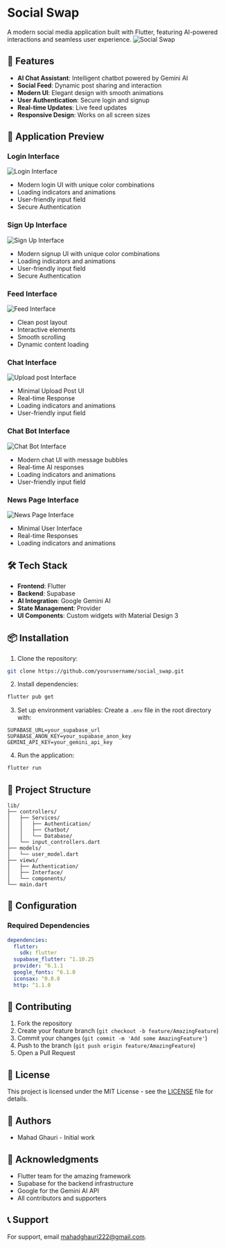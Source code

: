 # Social Swap

A modern social media application built with Flutter, featuring AI-powered interactions and seamless user experience.
![Social Swap](https://gttdwnnthusaqvujxoll.supabase.co/storage/v1/object/sign/app-icon/App%20Icon.jpeg?token=eyJhbGciOiJIUzI1NiIsInR5cCI6IkpXVCJ9.eyJ1cmwiOiJhcHAtaWNvbi9BcHAgSWNvbi5qcGVnIiwiaWF0IjoxNzQyNzQxNTU0LCJleHAiOjE3NTEwNzQxNTU0fQ.yVPnwkj5nbnWspxG8adR28DKdDg4yw4CMyadFou6kvQ)

## 🌟 Features

- **AI Chat Assistant**: Intelligent chatbot powered by Gemini AI
- **Social Feed**: Dynamic post sharing and interaction
- **Modern UI**: Elegant design with smooth animations
- **User Authentication**: Secure login and signup
- **Real-time Updates**: Live feed updates
- **Responsive Design**: Works on all screen sizes

## 📱 Application Preview

### Login Interface
![Login Interface](https://gttdwnnthusaqvujxoll.supabase.co/storage/v1/object/sign/app-images/App%20SS%201.jpeg?token=eyJhbGciOiJIUzI1NiIsInR5cCI6IkpXVCJ9.eyJ1cmwiOiJhcHAtaW1hZ2VzL0FwcCBTUyAxLmpwZWciLCJpYXQiOjE3NDI3NDE2MjcsImV4cCI6MTc1MTA3NDE2Mjd9.awQCGuGGLjXsvNTadsfNkJHUoBRaHKADlicwkolnHuk)
- Modern login UI with unique color combinations
- Loading indicators and animations
- User-friendly input field
- Secure Authentication

### Sign Up Interface
![Sign Up Interface](https://gttdwnnthusaqvujxoll.supabase.co/storage/v1/object/sign/app-images/App%20SS%202.jpeg?token=eyJhbGciOiJIUzI1NiIsInR5cCI6IkpXVCJ9.eyJ1cmwiOiJhcHAtaW1hZ2VzL0FwcCBTUyAyLmpwZWciLCJpYXQiOjE3NDI3NDE3NTcsImV4cCI6MTc1MTA3NDE3NTd9.YRtZCn7mbaWy2eG2uNU4uqHqr3WlLY5Hy66334goCFM)
- Modern signup UI with unique color combinations
- Loading indicators and animations
- User-friendly input field
- Secure Authentication

### Feed Interface
![Feed Interface](https://gttdwnnthusaqvujxoll.supabase.co/storage/v1/object/sign/app-images/App%20SS%203.jpeg?token=eyJhbGciOiJIUzI1NiIsInR5cCI6IkpXVCJ9.eyJ1cmwiOiJhcHAtaW1hZ2VzL0FwcCBTUyAzLmpwZWciLCJpYXQiOjE3NDI3NDE3OTcsImV4cCI6MTc1MTA3NDE3OTd9.YfuHM9IsVE7GopNWs1h31a8dgSf7beEHxsGIODqN4aE)
- Clean post layout
- Interactive elements
- Smooth scrolling
- Dynamic content loading

### Chat Interface
![Upload post Interface](https://gttdwnnthusaqvujxoll.supabase.co/storage/v1/object/sign/app-images/App%20SS%206.jpeg?token=eyJhbGciOiJIUzI1NiIsInR5cCI6IkpXVCJ9.eyJ1cmwiOiJhcHAtaW1hZ2VzL0FwcCBTUyA2LmpwZWciLCJpYXQiOjE3NDI3NDE4NzcsImV4cCI6MTc1MTA3NDE4Nzd9.lYfPv9bZl1y2JadfKvHRqDfIsgZaqsoBcQ9pFR4Kj4w)
- Minimal Upload Post UI 
- Real-time Response
- Loading indicators and animations
- User-friendly input field

### Chat Bot Interface
![Chat Bot Interface](https://gttdwnnthusaqvujxoll.supabase.co/storage/v1/object/sign/app-images/App%20SS%205.jpeg?token=eyJhbGciOiJIUzI1NiIsInR5cCI6IkpXVCJ9.eyJ1cmwiOiJhcHAtaW1hZ2VzL0FwcCBTUyA1LmpwZWciLCJpYXQiOjE3NDI3NDE5MzIsImV4cCI6MTc1MTA3NDE5MzJ9.OlRJ4pgvQHBvUTBcLPmp9jpfK8u-r7rHAhGUxNNA2KQ)
- Modern chat UI with message bubbles
- Real-time AI responses
- Loading indicators and animations
- User-friendly input field

### News Page Interface
![News Page Interface](https://gttdwnnthusaqvujxoll.supabase.co/storage/v1/object/sign/app-images/App%20SS%207.jpeg?token=eyJhbGciOiJIUzI1NiIsInR5cCI6IkpXVCJ9.eyJ1cmwiOiJhcHAtaW1hZ2VzL0FwcCBTUyA3LmpwZWciLCJpYXQiOjE3NDI3NDE5NjEsImV4cCI6MTc1MTA3NDE5NjF9.mFi5g-zfUXYz_UTv3zpcjvmHN_3n6xAsblJatKkrP84)
- Minimal User Interface
- Real-time Responses
- Loading indicators and animations

## 🛠️ Tech Stack

- **Frontend**: Flutter
- **Backend**: Supabase
- **AI Integration**: Google Gemini AI
- **State Management**: Provider
- **UI Components**: Custom widgets with Material Design 3

## 📦 Installation

1. Clone the repository:
```bash
git clone https://github.com/yourusername/social_swap.git
```

2. Install dependencies:
```bash
flutter pub get
```

3. Set up environment variables:
Create a `.env` file in the root directory with:
```
SUPABASE_URL=your_supabase_url
SUPABASE_ANON_KEY=your_supabase_anon_key
GEMINI_API_KEY=your_gemini_api_key
```

4. Run the application:
```bash
flutter run
```

## 📁 Project Structure

```
lib/
├── controllers/
│   ├── Services/
│   │   ├── Authentication/
│   │   ├── Chatbot/
│   │   └── Database/
│   └── input_controllers.dart
├── models/
│   └── user_model.dart
├── views/
│   ├── Authentication/
│   ├── Interface/
│   └── components/
└── main.dart
```

## 🔧 Configuration

### Required Dependencies
```yaml
dependencies:
  flutter:
    sdk: flutter
  supabase_flutter: ^1.10.25
  provider: ^6.1.1
  google_fonts: ^6.1.0
  iconsax: ^0.0.8
  http: ^1.1.0
```

## 🤝 Contributing

1. Fork the repository
2. Create your feature branch (`git checkout -b feature/AmazingFeature`)
3. Commit your changes (`git commit -m 'Add some AmazingFeature'`)
4. Push to the branch (`git push origin feature/AmazingFeature`)
5. Open a Pull Request

## 📄 License

This project is licensed under the MIT License - see the [LICENSE](LICENSE) file for details.

## 👥 Authors

- Mahad Ghauri - Initial work

## 🙏 Acknowledgments

- Flutter team for the amazing framework
- Supabase for the backend infrastructure
- Google for the Gemini AI API
- All contributors and supporters

## 📞 Support

For support, email mahadghauri222@gmail.com.
